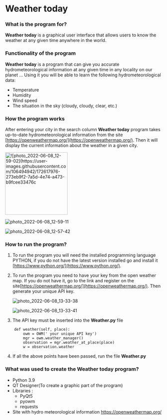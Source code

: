 # Weather today 

### What is the program for?

**Weather today** is a graphical user interface that allows 
users to know the weather at any given time anywhere in 
the world.

### Functionality of the program

**Weather today** is a program that can give you 
accurate hydrometeorological information at any 
given time in any locality on our planet ... 
Using it you will be able to learn the following 
hydrometeorological data:
- Temperature
- Humidity
- Wind speed
- The situation in the sky (cloudy, cloudy, clear, etc.)

### How the program works

After entering your city in the search column
**Weather today** program takes up-to-date hydrometeorological
information from the site [https://openweathermap.org/](https://openweathermap.org/).
Then it will display the current information about the weather 
in a given city.

<img src="![photo_2022-06-08_12-59-02](https://user-images.githubusercontent.com/106494942/172617976-273eb9f2-7a5d-4e74-a473-b9fcee33476c.jpg)" alt="![photo_2022-06-08_12-59-02](https://user-images.githubusercontent.com/106494942/172617976-273eb9f2-7a5d-4e74-a473-b9fcee33476c"  width="200"/> 


![photo_2022-06-08_12-59-11](https://user-images.githubusercontent.com/106494942/172618598-9a44d419-3b66-4cb4-b905-0ed56df1035a.jpg)

![photo_2022-06-08_12-57-42](https://user-images.githubusercontent.com/106494942/172618667-4306bb0c-bf90-47c5-ad71-28e243928b50.jpg)

### How to run the program?

1. To run the program you will need the installed programming 
    language PYTHON, if you do not have the latest version installed 
    go and install it [https://www.python.org/](https://www.python.org/).

2. To run the program you need to have your key from the open weather map.
   If you do not have it, go to the link and register 
   on the site[https://openweathermap.org/](https://openweathermap.org/).
   Then generate your unique API key.

   ![photo_2022-06-08_13-33-38](https://user-images.githubusercontent.com/106494942/172618724-62d48d9a-9915-46c8-b8e9-fbc186f8b358.jpg)

   ![photo_2022-06-08_13-33-41](https://user-images.githubusercontent.com/106494942/172618772-e04c1d85-eab5-45e9-81be-0d144bfc99da.jpg)

3. The API key must be inserted into the **Weather.py** file
```
    def weather(self, place):
        owm = OWM(' your unique API key') 
        mgr = owm.weather_manager()
        observation = mgr.weather_at_place(place)
        w = observation.weather
```
4. If all the above points have been passed, run the file **Weather.py**

### What was used to create the Weather today program?

- Python 3.9
- QT Designer(To create a graphic part of the program)
- Libraries :
    - PyQt5
    - pyowm
    - requests
- Site with hydro meteorological information https://openweathermap.org/
 
